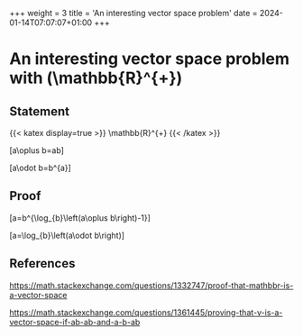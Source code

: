 +++
weight = 3
title = 'An interesting vector space problem'
date = 2024-01-14T07:07:07+01:00
+++

# An interesting vector space problem with \(\mathbb{R}^{+}\)

## Statement

{{< katex display=true >}}
\mathbb{R}^{+}
{{< /katex >}}

\[a\oplus b=ab\]

\[a\odot b=b^{a}\]

## Proof

\[a=b^{\log_{b}\left(a\oplus b\right)-1}\]

\[a=\log_{b}\left(a\odot b\right)\]

## References

https://math.stackexchange.com/questions/1332747/proof-that-mathbbr-is-a-vector-space

https://math.stackexchange.com/questions/1361445/proving-that-v-is-a-vector-space-if-ab-ab-and-a-b-ab
